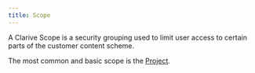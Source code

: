 ```yaml
---
title: Scope
---
```


A Clarive Scope is a security grouping used to limit user access to certain parts of the customer content scheme. 

The most common and basic scope is the [Project](concepts/project).
